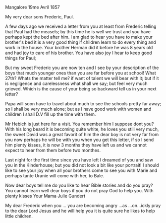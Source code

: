  Mangalore 19me Avril 1857

My very dear sons Frederic, Paul.

A few days ago we received a letter from you at least from Frederic telling that Paul had the measels; by this time he is well we trust and you have perhaps kept the bed after him. I am glad to hear you have to make your brother's bed it is a very good thing if children learn to do every thing and work in the house. Your brother Herman did it before he was 8 years old and had joy to care of his brother. You have also joy I hear to keep good things for Paul;

But my sweet Frederic you are now ten and I see by your description of the boys that much younger ones than you are far before you at school! What 27th? Whats the matter tell me? if want of talent we will bear with it; but if it is negligence and carelessness what shall we say; but feel very much grieved. Which is the cause of your being so backward tell us in your next letter?

Papa will soon have to travel about much to see the schools pretty far away; so I shall be very much alone; but as I have good work with women and children I shall D.V fill up the time with them.

Mr Hebich is just here for a visit. You remember him I suppose dont you? With his long beard it is becoming quite white, he loves you still very much, the sweet David was a great favorit of him the dear boy is not very far from you now perhaps he will be with you when you get this letter, if so I send him plenty kisses, it is now 3 months they have left us and we cannot expect to hear from them before two monthes.

Last night for the first time since you have left I dreamed of you and saw you in the Kinderhouse; but you did not look a bit like your portrait! 
I should like to see your joy when all your brothers come to see you with Marie and perhaps tante Uranie will come with her, to Bale.

Now dear boys tell me do you like to hear Bible stories and do you pray? You cannot learn well dear boys if you do not pray God to help you. 
With plenty kisses
 Your Mama
 Julie Gundert

My dear Frederic when you ... you are becoming angry ...as ...on...ickly pray to the dear Lord Jesus and he will help you it is quite sure he likes to help little children.
